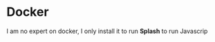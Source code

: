 # Docker
I am no expert on docker, I only install it to run **Splash**  to run Javascrip 
<!--stackedit_data:
eyJoaXN0b3J5IjpbLTE3MzM5NjMyOSwtMTM2NTAxMzc4MSwxMj
Q2NzYzNDk2LDMxNTM3MjUyMCwtMjA4ODc0NjYxMl19
-->